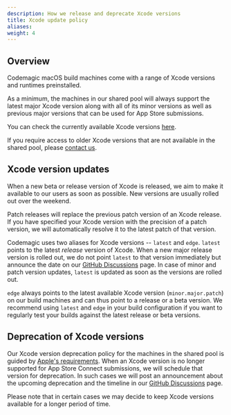 ```yaml
---
description: How we release and deprecate Xcode versions
title: Xcode update policy
aliases:
weight: 4
---
```


## Overview

Codemagic macOS build machines come with a range of Xcode versions and runtimes preinstalled. 

As a minimum, the machines in our shared pool will always support the latest major Xcode version along with all of its minor versions as well as previous major versions that can be used for App Store submissions.

You can check the currently available Xcode versions [here](../specs/versions-macos). 

If you require access to older Xcode versions that are not available in the shared pool, please [contact us](https://codemagic.io/pricing/#enterprise).

## Xcode version updates

When a new beta or release version of Xcode is released, we aim to make it available to our users as soon as possible. New versions are usually rolled out over the weekend.

Patch releases will replace the previous patch version of an Xcode release. If you have specified your Xcode version with the precision of a patch version, we will automatically resolve it to the latest patch of that version. 

Codemagic uses two aliases for Xcode versions -- `latest` and `edge`. `latest` points to the latest *release* version of Xcode. When a new major release version is rolled out, we do not point `latest` to that version immediately but announce the date on our [GitHub Discussions](https://github.com/orgs/codemagic-ci-cd/discussions) page. In case of minor and patch version updates, `latest` is updated as soon as the versions are rolled out. 

`edge` always points to the latest available Xcode version (`minor.major.patch`) on our build machines and can thus point to a release or a beta version. We recommend using `latest` and `edge` in your build configuration if you want to regularly test your builds against the latest release or beta versions.

## Deprecation of Xcode versions

Our Xcode version deprecation policy for the machines in the shared pool is guided by [Apple's requirements](https://developer.apple.com/news/upcoming-requirements/). When an Xcode version is no longer supported for App Store Connect submissions, we will schedule that version for deprecation. In such cases we will post an announcement about the upcoming deprecation and the timeline in our [GitHub Discussions](https://github.com/codemagic-ci-cd/codemagic-docs/discussions) page.

Please note that in certain cases we may decide to keep Xcode versions available for a longer period of time.
